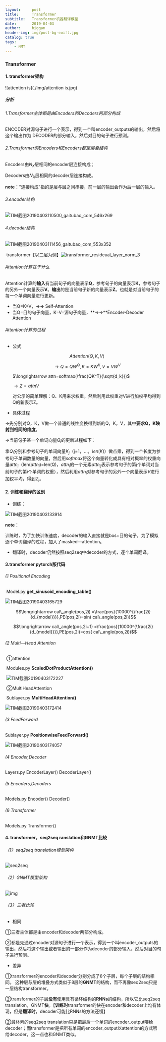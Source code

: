 ```yaml
---
layout:     post
title:      Transformer
subtitle:   Transformer机器翻译模型
date:       2019-04-03
author:     biggan
header-img: img/post-bg-swift.jpg
catalog: true
tags:
    - NMT
---
```

### Transformer

#### 1. transformer架构

![attention is](./img/attention is.jpg)

##### 分析

###### 1.Transformer主体都是由Encoders和Decoders两部分构成

ENCODER对源句子进行一个表示，得到一个叫encoder_outputs的输出，然后将这个输出作为		DECODER的部分输入，然后对目的句子进行预测。

###### 2.Transformer的Encoders和Encoders都是层叠结构

Encoders由$N_X$层相同的encoder层连接构成；

Decoders由$N_X$层相同的decoder层连接构成。

**note**："连接构成"指的是层与层之间串接，前一层的输出会作为后一层的输入。

###### 3.encoder结构



![TIM截图20190403110500_gaitubao_com_546x269](./img/TIM截图20190403110500_gaitubao_com_546x269.jpg)

###### 4.decoder结构

![TIM截图20190403111456_gaitubao_com_553x352](./img/TIM截图20190403111456_gaitubao_com_553x352.jpg)

​	transformer【以二层为例】![transformer_resideual_layer_norm_3](../img/transformer_resideual_layer_norm_3-1554266713598.png)





###### Attention计算在干什么

Attention计算的**输入**有当前句子的向量表示**Q**，参考句子的向量表示**K**，参考句子的另外一个向量表示**V**。**输出**的是当前句子新的向量表示**Z**。也就是对当前句子的每一个单词向量进行更新。

- 当Q=K=V，**→→** Self-Attention
- 当Q=目的句子向量，K=V=源句子向量，**→→**Encoder-Decoder Attention

###### Attention计算的过程

- 公式

  $$Attention(Q,K,V)$$

  $$\longrightarrow  Q=QW^Q,K=KW^K,V= VW^V$$

  $\longrightarrow  attn=softmax(\frac{QK^T}{\sqrt{d_k}})$

  $\longrightarrow Z=attnV$

  对公示的简单理解：Q、K用来求权重，然后利用此权重对V进行加权平均得到Q的新表示Z。

- 具体过程

$\longrightarrow$先分别对Q，K，V做一个普通的线性变换得到新的Q，K，V，其中**要求Q，K映射到相同的维度**。

$\longrightarrow$当前句子某一个单词向量$Q_i$的更新过程如下：

拿$Q_i$分别和参考句子的单词向量$K_j$（j=1，...，$len(K)$）做点乘，得到一个长度为参考句子单词数量的向量，然后用$softmax$将这个向量转化成具有相对概率的权重向量$attn_i$（len($attn_i$)=len(Q)，$attn_i$的一个元素$attn_{ij}$表示参考句子的第$j$个单词对当前句子的第$i$个单词的权重），然后利用$attn_i$对参考句子的另外一个向量表示$V$进行加权平均，得到$Z_i$。



#### 2. 训练和翻译的区别

- 训练：


![TIM截图20190403133914](../img/TIM截图20190403133914-1554279735144.jpg)

**note**：

训练时，为了加快训练速度，decoder的输入直接就是bos+目的句子，为了模拟逐个单词翻译的过程，加入了masked—attention。

- 翻译时，decoder仍然按照seq2seq中decoder的方式，逐个单词翻译。




#### 3.transformer pytorch版代码

###### (1 Positional Encoding

​	Model.py	**get_sinusoid_encoding_table()**

![TIM截图20190403165729](../img/TIM截图20190403165729.jpg)

$$\longrightarrow cal\_angle(pos,2i) =\frac{pos}{10000^{\frac{2i}{d_{model}}}},PE(pos,2i)=sin( cal\_angle(pos,2i))$$

$$\longrightarrow cal\_angle(pos,2i+1) =\frac{pos}{10000^{\frac{2i}{d_{model}}}},PE(pos,2i)=cos( cal\_angle(pos,2i))$$						

###### (2 Multi—Head Attention

​	①attention

​		Modules.py	**ScaledDotProductAttention()**

​	![TIM截图20190403172227](../img/TIM截图20190403172227.jpg)

​	②MultiHeadAttention

​		Sublayer.py	**MultiHeadAttention()**

![TIM截图20190403172414](../img/TIM截图20190403172414.jpg)

###### (3 FeedForward

Sublayer.py 	**PositionwiseFeedForward()**	

![TIM截图20190403174057](../img/TIM截图20190403174057.jpg)

###### (4 Encoder,Decoder

Layers.py	EncoderLayer()	DecoderLayer()

###### (5 Encoders,Decoders

Models.py	Encoder()	Decoder()

###### (6 Transformer

Models.py	Transformer()



#### 4. transformer，seq2seq ranslation和GNMT比较

###### （1）seq2seq translation模型架构

![seq2seq](../img/seq2seq.jpg)

###### （2）GNMT模型架构

![img](../img/u=740328268,2424793692&fm=15&gp=0.jpg)

###### （3）三者比较

- 相同

①三者主体都是由encoder和decoder两部分构成。

②都是先通过encoder对源句子进行一个表示，得到一个叫encoder_outputs的输出，然后将这个输出或者输出的一部分作为decoder的部分输入，然后对目的句子进行预测。

- 差异

①transformer的encoder和decoder分别分成了6个子层，每个子层的结构相同。 这种层与层的堆叠方式类似于8层的**GNMT**的结构，而不再像seq2seq只是一层结构transformer。

②transformer的子层**没有**使用具有循环结构的**RNNs**的结构，所以它比seq2seq translation，GNMT**快**。【**训练时**transformer的快在encoder和decoder上均有体现，但是**翻译时**，decoder可能比RNNs的方法还慢】

②最朴素的seq2seq translation只是把最后一个单词的encoder_output喂给decoder；而transformer是把所有单词的encoder_output以attention的方式喂给decoder，这一点也和GNMT类似。





